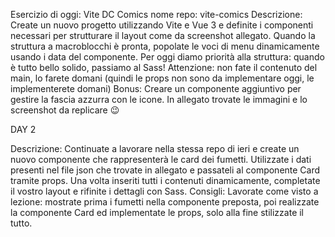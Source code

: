 Esercizio di oggi: Vite DC Comics
nome repo: vite-comics
Descrizione:
Create un nuovo progetto utilizzando Vite e Vue 3 e definite i componenti necessari per strutturare il layout come da screenshot allegato. Quando la struttura a macroblocchi è pronta, popolate le voci di menu dinamicamente usando i data del componente. Per oggi diamo priorità alla struttura: quando è tutto bello solido, passiamo al Sass!
Attenzione: non fate il contenuto del main, lo farete domani (quindi le props non sono da implementare oggi, le implementerete domani)
Bonus: Creare un componente aggiuntivo per gestire la fascia azzurra con le icone.
In allegato trovate le immagini e lo screenshot da replicare :wink:

DAY 2

Descrizione:
Continuate a lavorare nella stessa repo di ieri e create un nuovo componente che rappresenterà le card dei fumetti. Utilizzate i dati presenti nel file json che trovate in allegato e passateli al componente Card tramite props. Una volta inseriti tutti i contenuti dinamicamente, completate il vostro layout e rifinite i dettagli con Sass.
Consigli:
Lavorate come visto a lezione: mostrate prima i fumetti nella componente preposta, poi realizzate la componente Card ed implementate le props, solo alla fine stilizzate il tutto.

